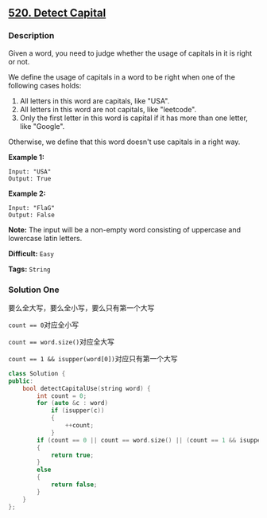 ## [520. Detect Capital](https://leetcode.com/problems/detect-capital/#/description)

### Description

Given a word, you need to judge whether the usage of capitals in it is right or not.

We define the usage of capitals in a word to be right when one of the following cases holds:

1. All letters in this word are capitals, like "USA".
2. All letters in this word are not capitals, like "leetcode".
3. Only the first letter in this word is capital if it has more than one letter, like "Google".

Otherwise, we define that this word doesn't use capitals in a right way.

**Example 1:**

```
Input: "USA"
Output: True
```

**Example 2:**

```
Input: "FlaG"
Output: False
```

**Note:** The input will be a non-empty word consisting of uppercase and lowercase latin letters.



**Difficult:** `Easy`

**Tags:** `String`



### Solution One

要么全大写，要么全小写，要么只有第一个大写

`count == 0`对应全小写

`count == word.size()`对应全大写

`count == 1 && isupper(word[0])`对应只有第一个大写

```c++
class Solution {
public:
	bool detectCapitalUse(string word) {
		int count = 0;
		for (auto &c : word)
			if (isupper(c))
			{
				++count;
			}
		if (count == 0 || count == word.size() || (count == 1 && isupper(word[0])))
		{
			return true;
		}
		else
		{
			return false;
		}
	}
};
```


